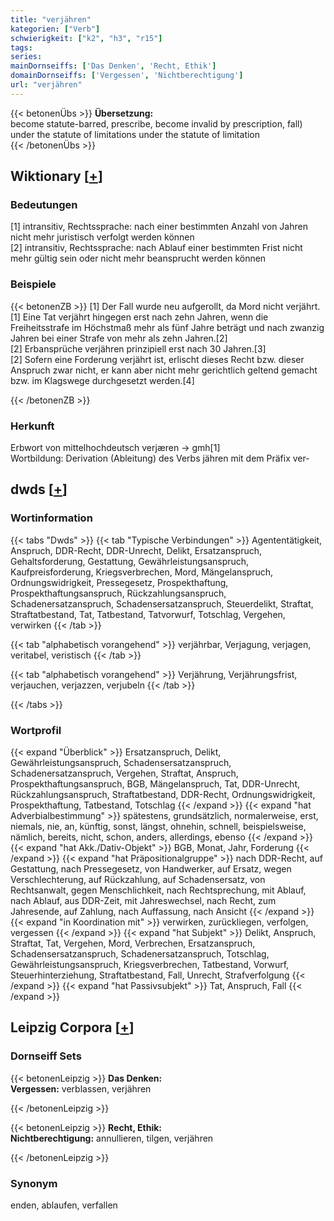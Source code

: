 ```yaml
---
title: "verjähren"
kategorien: ["Verb"]
schwierigkeit: ["k2", "h3", "r15"]
tags:
series:
mainDornseiffs: ['Das Denken', 'Recht, Ethik']
domainDornseiffs: ['Vergessen', 'Nichtberechtigung']
url: "verjähren"
---
```


{{< betonenÜbs >}}
**Übersetzung:**  
become statute-barred, prescribe, become invalid  by prescription, fall) under the statute of limitations under the statute of limitation  
{{< /betonenÜbs >}}

## Wiktionary [[+](https://de.wiktionary.org/wiki/verjähren)]

### Bedeutungen
[1] intransitiv, Rechtssprache: nach einer bestimmten Anzahl von Jahren nicht mehr juristisch verfolgt werden können  
[2] intransitiv, Rechtssprache: nach Ablauf einer bestimmten Frist nicht mehr gültig sein oder nicht mehr beansprucht werden können  

### Beispiele
{{< betonenZB >}}
[1] Der Fall wurde neu aufgerollt, da Mord nicht verjährt.  
[1] Eine Tat verjährt hingegen erst nach zehn Jahren, wenn die Freiheitsstrafe im Höchstmaß mehr als fünf Jahre beträgt und nach zwanzig Jahren bei einer Strafe von mehr als zehn Jahren.[2]  
[2] Erbansprüche verjähren prinzipiell erst nach 30 Jahren.[3]  
[2] Sofern eine Forderung verjährt ist, erlischt dieses Recht bzw. dieser Anspruch zwar nicht, er kann aber nicht mehr gerichtlich geltend gemacht bzw. im Klagswege durchgesetzt werden.[4]  

{{< /betonenZB >}}
### Herkunft
Erbwort von mittelhochdeutsch verjæren → gmh[1]  
Wortbildung: Derivation (Ableitung) des Verbs jähren mit dem Präfix ver-  



## dwds [[+](https://www.dwds.de/wb/verjähren)]

### Wortinformation
{{< tabs "Dwds" >}}
{{< tab "Typische Verbindungen" >}}
Agententätigkeit, Anspruch, DDR-Recht, DDR-Unrecht, Delikt, Ersatzanspruch, Gehaltsforderung, Gestattung, Gewährleistungsanspruch, Kaufpreisforderung, Kriegsverbrechen, Mord, Mängelanspruch, Ordnungswidrigkeit, Pressegesetz, Prospekthaftung, Prospekthaftungsanspruch, Rückzahlungsanspruch, Schadenersatzanspruch, Schadensersatzanspruch, Steuerdelikt, Straftat, Straftatbestand, Tat, Tatbestand, Tatvorwurf, Totschlag, Vergehen, verwirken
{{< /tab >}}

{{< tab "alphabetisch vorangehend" >}}
verjährbar, Verjagung, verjagen, veritabel, veristisch
{{< /tab >}}

{{< tab "alphabetisch vorangehend" >}}
Verjährung, Verjährungsfrist, verjauchen, verjazzen, verjubeln
{{< /tab >}}

{{< /tabs >}}

### Wortprofil
{{< expand "Überblick" >}} Ersatzanspruch, Delikt, Gewährleistungsanspruch, Schadensersatzanspruch, Schadenersatzanspruch, Vergehen, Straftat, Anspruch, Prospekthaftungsanspruch, BGB, Mängelanspruch, Tat, DDR-Unrecht, Rückzahlungsanspruch, Straftatbestand, DDR-Recht, Ordnungswidrigkeit, Prospekthaftung, Tatbestand, Totschlag {{< /expand >}}
{{< expand "hat Adverbialbestimmung" >}} spätestens, grundsätzlich, normalerweise, erst, niemals, nie, an, künftig, sonst, längst, ohnehin, schnell, beispielsweise, nämlich, bereits, nicht, schon, anders, allerdings, ebenso {{< /expand >}}
{{< expand "hat Akk./Dativ-Objekt" >}} BGB, Monat, Jahr, Forderung {{< /expand >}}
{{< expand "hat Präpositionalgruppe" >}} nach DDR-Recht, auf Gestattung, nach Pressegesetz, von Handwerker, auf Ersatz, wegen Verschlechterung, auf Rückzahlung, auf Schadensersatz, von Rechtsanwalt, gegen Menschlichkeit, nach Rechtsprechung, mit Ablauf, nach Ablauf, aus DDR-Zeit, mit Jahreswechsel, nach Recht, zum Jahresende, auf Zahlung, nach Auffassung, nach Ansicht {{< /expand >}}
{{< expand "in Koordination mit" >}} verwirken, zurückliegen, verfolgen, vergessen {{< /expand >}}
{{< expand "hat Subjekt" >}} Delikt, Anspruch, Straftat, Tat, Vergehen, Mord, Verbrechen, Ersatzanspruch, Schadensersatzanspruch, Schadenersatzanspruch, Totschlag, Gewährleistungsanspruch, Kriegsverbrechen, Tatbestand, Vorwurf, Steuerhinterziehung, Straftatbestand, Fall, Unrecht, Strafverfolgung {{< /expand >}}
{{< expand "hat Passivsubjekt" >}} Tat, Anspruch, Fall {{< /expand >}}

## Leipzig Corpora [[+](https://corpora.uni-leipzig.de/en/res?word=verjähren&corpusId=deu_newscrawl-public_2018)]

### Dornseiff Sets
{{< betonenLeipzig >}}
**Das Denken:**  
**Vergessen:** verblassen, verjähren  

{{< /betonenLeipzig >}}


{{< betonenLeipzig >}}
**Recht, Ethik:**  
**Nichtberechtigung:** annullieren, tilgen, verjähren  

{{< /betonenLeipzig >}}

### Synonym
enden, ablaufen, verfallen

